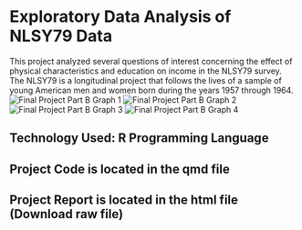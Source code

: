 # Exploratory Data Analysis of NLSY79 Data
This project analyzed several questions of interest concerning the effect of physical characteristics and education on income in the NLSY79 survey. The NLSY79 is a longitudinal project that follows the lives of a sample of young American men and women born during the years 1957 through 1964.
![Final Project Part B Graph 1](https://github.com/user-attachments/assets/03b44564-3236-4837-af34-b61e48473e69)
![Final Project Part B Graph 2](https://github.com/user-attachments/assets/2757790f-3994-4ff7-8154-8242e6b246d9)
![Final Project Part B Graph 3](https://github.com/user-attachments/assets/9f3c8fbf-584c-4d90-bebc-77388c2e50f1)
![Final Project Part B Graph 4](https://github.com/user-attachments/assets/3513458f-5152-4570-9097-7de77d59b26b)

## Technology Used: R Programming Language
## Project Code is located in the qmd file
## Project Report is located in the html file (Download raw file)
